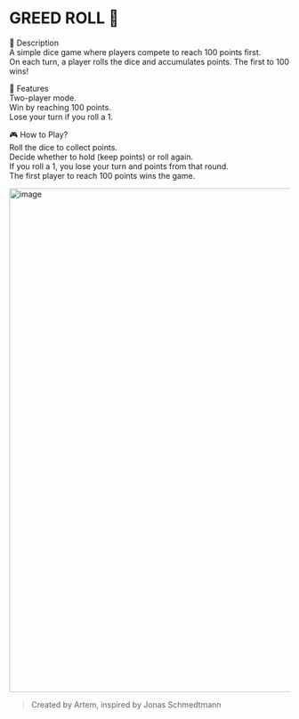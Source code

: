 # GREED ROLL 🎲
📖 Description  
A simple dice game where players compete to reach 100 points first.  
On each turn, a player rolls the dice and accumulates points. The first to 100 wins!  
   
🚀 Features  
 Two-player mode.  
 Win by reaching 100 points.  
 Lose your turn if you roll a 1.  
  
🎮 How to Play?    
Roll the dice to collect points.  
Decide whether to hold (keep points) or roll again.  
If you roll a 1, you lose your turn and points from that round.  
The first player to reach 100 points wins the game.  

<img width="1917" height="906" alt="image" src="https://github.com/user-attachments/assets/6dfddd65-4a08-4d39-ad4a-4383cdb1b2a2" />

> Created by Artem, inspired by Jonas Schmedtmann
